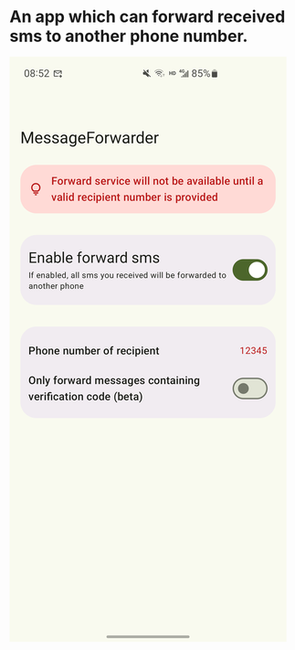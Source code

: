 # An app which can forward received sms to another phone number.

![screenshot](./screenshot/Screenshot_20240602_085257.png)